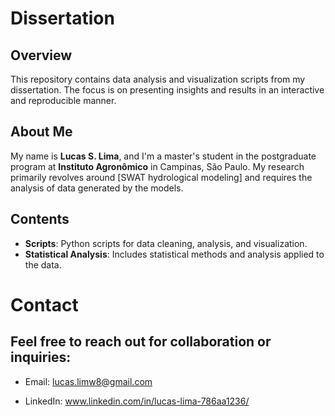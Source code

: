 # Dissertation

## Overview

This repository contains data analysis and visualization scripts from my dissertation. The focus is on presenting insights and results in an interactive and reproducible manner.

## About Me

My name is **Lucas S. Lima**, and I'm a master's student in the postgraduate program at **Instituto Agronômico** in Campinas, São Paulo. My research primarily revolves around [SWAT hydrological modeling] and requires the analysis of data generated by the models.

## Contents

- **Scripts**: Python scripts for data cleaning, analysis, and visualization.
- **Statistical Analysis**: Includes statistical methods and analysis applied to the data.

# Contact

## Feel free to reach out for collaboration or inquiries:

- Email: lucas.limw8@gmail.com

- LinkedIn: www.linkedin.com/in/lucas-lima-786aa1236/


